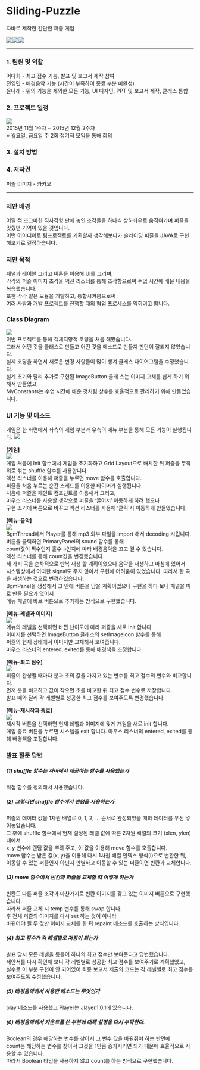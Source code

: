 # Sliding-Puzzle
자바로 제작한 간단한 퍼즐 게임  

![](./image/00_capture1.png)![](./image/00_capture2.png)![](./image/00_capture3.png)  
  
  
---
  
### 1. 팀원 및 역할
어다희 - 최고 점수 기능, 발표 및 보고서 제작 참여  
전영민 - 배경음악 기능 (시간이 부족하여 종료 부분 미완성)  
윤나래 - 위의 기능을 제외한 모든 기능, UI 디자인, PPT 및 보고서 제작, 클래스 통합
  
### 2. 프로젝트 일정
![](./image/01_schedule.png)  
2015년 11월 1주차 ~ 2015년 12월 2주차  
※ 월요일, 금요일 주 2회 정기적 모임을 통해 회의
  
### 3. 설치 방법
  
  
### 4. 저작권
퍼즐 이미지 - 카카오
  
---
  
### 제안 배경
어릴 적 조그마한 직사각형 판에 놓인 조각들을 하나씩 상하좌우로 움직여가며 퍼즐을 맞췄던 기억이 있을 것입니다.  
어떤 어이디어로 팀프로젝트를 기획할까 생각해보다가 슬라이딩 퍼즐을 JAVA로 구현해보기로 결정하습니다. 
  
  
### 제안 목적
패널과 레이블 그리고 버튼을 이용해 UI를 그리며,  
각각의 퍼즐 이미지 조각을 액션 리스너를 통해 조작함으로써 수업 시간에 배운 내용을 복습했습니다.  
또한 각각 맡은 모듈을 개발하고, 통합시켜봄으로써  
여러 사람과 개발 프로젝트를 진행할 때의 협업 프로세스를 익히려고 합니다. 
  
  
### Class Diagram
![](./image/02_class_diagram.png)  
이번 프로젝트를 통해 객체지향적 코딩을 처음 해봤습니다.  
그래서 어떤 것을 클래스로 만들고 어떤 것을 메소드로 만들지 판단이 잘되지 않았습니다.  
실제 코딩을 하면서 새로운 변경 사항들이 많이 생겨 클래스 다이어그램을 수정했습니다.  
설계 초기와 달리 추가로 구현된 ImageButton 클래 스는 이미지 교체를 쉽게 하기 위해서 만들었고,  
MyConstants는 수업 시간에 배운 것처럼 상수를 효율적으로 관리하기 위해 만들었습니다.
  
  
### UI 기능 및 메소드  
게임은 한 화면에서 좌측의 게임 부분과 우측의 메뉴 부분을 통해 모든 기능이 실행됩니다. 
![](./image/03_ui.png)  
  
**[게임]**  
![](./image/04_puzzle.png)  
게임 처음에 Init 함수에서 게임을 초기화하고 Grid Layout으로 배치한 뒤 퍼즐을 무작위로 섞는 shuffle 함수를 사용합니다.  
액션 리스너를 이용해 퍼즐을 누르면 move 함수를 호출합니다.  
퍼즐을 처음 누르는 순간 스레드를 이용한 타이머가 실행됩니다.  
처음에 퍼즐을 페인트 컴포넌트를 이용해서 그리고,  
마우스 리스너를 사용할 생각으로 퍼즐을 ‘끌어서’ 이동하게 하려 했으나  
구현 초기에 버튼으로 바꾸고 액션 리스너를 사용해 ‘클릭’시 이동하게 만들었습니다.
  
**[메뉴-음악]**  
![](./image/05_bgm.png)  
BgmThread에서 Player를 통해 mp3 외부 파일을 import 해서 decoding 시킵니다.  
버튼을 클릭하면 PrimaryPanel의  sound 함수를 통해  
count값이 짝수인지 홀수냐인지에 따라 배경음악을 끄고 켤 수 있습니다.  
액션 리스너를 통해 count값을 변경했습니다.  
세 가지 곡을 순차적으로 반복 재생 할 계획이었으나 음악을 재생하고 마침에 있어서  
시스템상에서 어떠한 signal도 주지 않아서 구현에 어려움이 있었습니다. 따라서 한 곡을 재생하는 것으로 변경하였습니다.  
BgmPanel을 생성해서 그 안에 버튼을 담을 계획이었으나 구현을 하다 보니 패널을 따로 만들 필요가 없어서  
메뉴 패널에 바로 버튼으로 추가하는 방식으로 구현했습니다.
  
**[메뉴-레벨과 이미지]**  
![](./image/06_level_image.png)  
메뉴의 레벨을 선택하면 바뀐 난이도에 따라 퍼즐을 새로 init 합니다.  
이미지를 선택하면 ImageButton 클래스의 setImageIcon 함수를 통해  
퍼즐의 현재 상태에서 이미지만 교체해서 보여줍니다.  
마우스 리스너의 entered, exited를 통해 배경색을 조정합니다. 
  
**[메뉴-최고 점수]**  
![](./image/07_best_score.png)  
퍼즐이 완성될 때마다 분과 초의 값을 가지고 있는 변수를 최고 점수의 변수와 비교합니다.  
먼저 분을 비교하고 값이 작으면 초를 비교한 뒤 최고 점수 변수로 저장합니다.  
발표 때와 달리 각 레벨별로 성공한 최고 점수를 보여주도록 변경했습니다.
  
**[메뉴-재시작과 종료]**  
![](./image/08_retry_exit.png)  
재시작 버튼을 선택하면 현재 레벨과 이미지에 맞게 개임을 새로 init 합니다.  
게임 종료 버튼을 누르면 시스템을 exit 합니다. 마우스 리스너의 entered, exited를 통해 배경색을 조정합니다. 
  
  
### 발표 질문 답변  
##### (1) shuffle 함수는 자바에서 제공하는 함수를 사용했는가  
 직접 함수를 정의해서 사용했습니다.  
  
##### (2) 그렇다면 shuffle 함수에서 랜덤을 사용하는가  
 퍼즐의 데이터 값을 1차원 배열로 0, 1, 2, … 순서로 완성되었을 때의 데이터를 우선 넣어놓았습니다.  
 그 후에 shuffle 함수에서 현재 설정된 레벨 값에 따른 2차원 배열의 크기 (xlen, ylen) 내에서  
 x, y 변수에 랜덤 값을 뿌려 주고, 이 값을 이용해 move 함수를 호출합니다.  
 move 함수는 받은 값(x, y)을 이용해 다시 1차원 배열 인덱스 형식(i)으로 변환한 뒤,  
 이동할 수 있는 퍼즐인지 아닌지 판별하고 이동할 수 있는 퍼즐이면 빈칸과 교체합니다.  
  
##### (3) move 함수에서 빈칸과 퍼즐을 교체할 때 어떻게 하는가  
 빈칸도 다른 퍼즐 조각과 마찬가지로 빈칸 이미지를 갖고 있는 이미지 버튼으로 구현했습니다.  
 따라서 퍼즐 교체 시 temp 변수를 통해 swap 합니다.  
 후 전체 퍼즐의 이미지를 다시 set 하는 것이 아니라  
 바뀌어야 될 두 값만 이미지 교체를 한 뒤 repaint 메소드를 호출하는 방식입니다. 
  
##### (4) 최고 점수가 각 레벨별로 저장이 되는가  
 발표 당시 모든 레벨을 통틀어 하나의 최고 점수만 보여준다고 답변했습니다.  
 제안서를 다시 확인해 보니 각 레벨별로 성공한 최고 점수를 보여주기로 계획했었고,  
 실수로 이 부분 구현이 안 되어있어 최종 보고서 제출의 코드는 각 레벨별로 최고 점수를 보여주도록 수정했습니다.  
  
##### (5) 배경음악에서 사용한 메소드는 무엇인가
 play 메소드를 사용했고 Player는 Jlayer.1.0.1에 있습니다. 
  
##### (6) 배경음악에서 카운트를 쓴 부분에 대해 설명을 다시 부탁한다.  
 Boolean의 경우 해당하는 변수를 찾아서 그 변수 값을 바꿔줘야 하는 반면에  
 count는 해당하는 변수를 찾아서 그것을 1만큼 증가시키면 되기 때문에 효율적으로 사용할 수 있습니다.  
 따라서 Boolean 타입을 사용하지 않고 count를 하는 방식으로 구현했습니다. 
